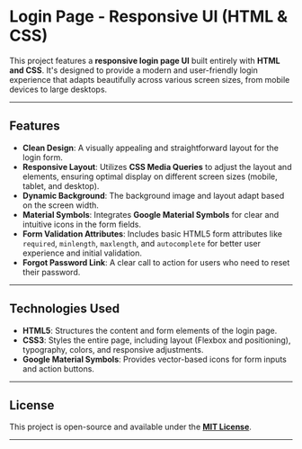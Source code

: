 # Login Page - Responsive UI (HTML & CSS)

This project features a **responsive login page UI** built entirely with **HTML and CSS**. It's designed to provide a modern and user-friendly login experience that adapts beautifully across various screen sizes, from mobile devices to large desktops.

---

## Features

* **Clean Design**: A visually appealing and straightforward layout for the login form.
* **Responsive Layout**: Utilizes **CSS Media Queries** to adjust the layout and elements, ensuring optimal display on different screen sizes (mobile, tablet, and desktop).
* **Dynamic Background**: The background image and layout adapt based on the screen width.
* **Material Symbols**: Integrates **Google Material Symbols** for clear and intuitive icons in the form fields.
* **Form Validation Attributes**: Includes basic HTML5 form attributes like `required`, `minlength`, `maxlength`, and `autocomplete` for better user experience and initial validation.
* **Forgot Password Link**: A clear call to action for users who need to reset their password.

---

## Technologies Used

* **HTML5**: Structures the content and form elements of the login page.
* **CSS3**: Styles the entire page, including layout (Flexbox and positioning), typography, colors, and responsive adjustments.
* **Google Material Symbols**: Provides vector-based icons for form inputs and action buttons.

---

## License

This project is open-source and available under the [**MIT License**](LICENSE).

---
